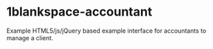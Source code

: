 1blankspace-accountant
======================

Example HTML5/js/jQuery based example interface for accountants to manage a client.